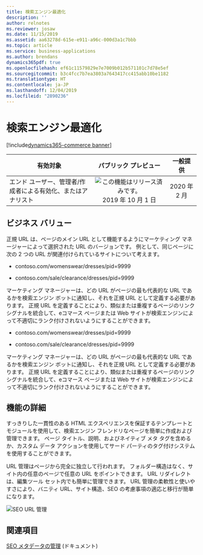 ```yaml
---
title: 検索エンジン最適化
description: ''
author: relnotes
ms.reviewer: josaw
ms.date: 11/15/2019
ms.assetid: aa63278d-615e-e911-a96c-000d3a1c7bbb
ms.topic: article
ms.service: business-applications
ms.author: brendans
dynamics365pdf: true
ms.openlocfilehash: ef61c11579829e7e7009b012b571101c7d78e5ef
ms.sourcegitcommit: b3c4fcc7b7ea3803a7643417cc415abb10be1182
ms.translationtype: HT
ms.contentlocale: ja-JP
ms.lasthandoff: 12/04/2019
ms.locfileid: "2890236"
---
```

# <a name="search-engine-optimization"></a>検索エンジン最適化
[!include[dynamics365-commerce banner](../includes/dynamics365-commerce.md)]

| 有効対象    |  パブリック プレビュー | 一般提供 | 
| ---------- | :----------: |:----------: |
|エンド ユーザー、管理者/作成者による有効化、またはアナリスト|![この機能はリリース済みです。](/dynamics365-release-plan/media/green-checkmark.png "この機能はリリース済みです。") 2019 年 10 月 1 日| 2020 年 2 月|


## <a name="business-value"></a>ビジネス バリュー
<!-- bv start -->
正規 URL は、ページのメイン URL として機能するようにマーケティング マネージャーによって選択された URL のバージョンです。 例として、同じページに次の 2 つの URL が関連付けられているサイトについて考えます。   

- contoso.com/womenswear/dresses/pid=9999 

- contoso.com/sale/clearance/dresses/pid=9999 

マーケティング マネージャーは、どの URL がページの最も代表的な URL であるかを検索エンジン ボットに通知し、それを正規 URL として定義する必要があります。 正規 URL を定義することにより、類似または重複するページのリンク シグナルを統合して、eコマース ページまたは Web サイトが検索エンジンによって不適切にランク付けされないようにすることができます。 

- contoso.com/womenswear/dresses/pid=9999

- contoso.com/sale/clearance/dresses/pid=9999 

マーケティング マネージャーは、どの URL がページの最も代表的な URL であるかを検索エンジン ボットに通知し、それを正規 URL として定義する必要があります。 正規 URL を定義することにより、類似または重複するページのリンク シグナルを統合して、eコマース ページまたは Web サイトが検索エンジンによって不適切にランク付けされないようにすることができます。
<!-- bv end -->



## <a name="feature-details"></a>機能の詳細
<!--feature detail start -->
すっきりした一貫性のある HTML エクスペリエンスを保証するテンプレートとモジュールを使用して、検索エンジン フレンドリなページを簡単に作成および管理できます。 ページ タイトル、説明、およびネイティブ メタ タグを含めるか、カスタム データ アクションを使用してサード パーティのタグ付けシステムを使用することができます。 

URL 管理はページから完全に独立して行われます。 フォルダー構造はなく、サイト内の任意のページで任意の URL をポイントできます。 URL リダイレクトは、編集ツール セット内でも簡単に管理できます。 URL 管理の柔軟性と使いやすさにより、バニティ URL、サイト構造、SEO の考慮事項の適応と移行が簡単になります。

![SEO URL 管理](media/seo_urlmanagement.png "SEO URL 管理")
<!--feature detail end -->










## <a name="see-also"></a>関連項目

[SEO メタデータの管理](https://docs.microsoft.com/dynamics365/commerce/manage-seo-metadata) (ドキュメント)
